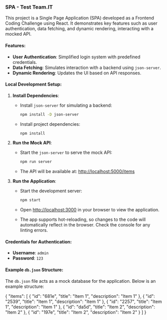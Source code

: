 ### SPA - Test Team.IT

This project is a Single Page Application (SPA) developed as a Frontend Coding Challenge using React. It demonstrates key features such as user authentication, data fetching, and dynamic rendering, interacting with a mocked API.

#### Features:
- **User Authentication**: Simplified login system with predefined credentials.
- **Data Fetching**: Simulates interaction with a backend using `json-server`.
- **Dynamic Rendering**: Updates the UI based on API responses.

#### Local Development Setup:
1. **Install Dependencies**:
    - Install `json-server` for simulating a backend:
      ```bash
      npm install -D json-server
      ```
    - Install project dependencies:
      ```bash
      npm install
      ```

2. **Run the Mock API**:
    - Start the `json-server` to serve the mock API:
      ```bash
      npm run server
      ```
    - The API will be available at:
      [http://localhost:5000/items](http://localhost:5000/items)

3. **Run the Application**:
    - Start the development server:
      ```bash
      npm start
      ```
    - Open [http://localhost:3000](http://localhost:3000) in your browser to view the application.

    - The app supports hot-reloading, so changes to the code will automatically reflect in the browser. Check the console for any linting errors.

#### Credentials for Authentication:
- **Username**: `admin`
- **Password**: `123`

#### Example `db.json` Structure:
The `db.json` file acts as a mock database for the application. Below is an example structure:

{
  "items": [
    {
      "id": "681e",
      "title": "Item 1",
      "description": "Item 1"
    },
    {
      "id": "2539",
      "title": "Item 1",
      "description": "Item 1"
    },
    {
      "id": "2257",
      "title": "Item 1",
      "description": "Item 1"
    },
    {
      "id": "da5d",
      "title": "Item 2",
      "description": "Item 2"
    },
    {
      "id": "197e",
      "title": "Item 2",
      "description": "Item 2"
    }
  ]
}